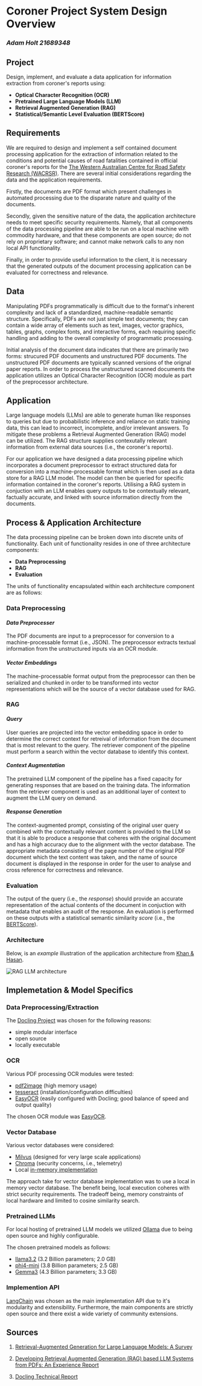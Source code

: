 # Coroner Project System Design Overview

### _Adam Holt  21689348_

## Project

Design, implement, and evaluate a data application for information extraction from coroner's reports using:

- **Optical Character Recognition (OCR)**
- **Pretrained Large Language Models (LLM)**
- **Retrieval Augmented Generation (RAG)**
- **Statistical/Semantic Level Evaluation (BERTScore)**

## Requirements

We are required to design and implement a self contained document processing application for the extraction of information related to the conditions and potential causes of road fatalities contained in official coroner's reports for the [The Western Australian Centre for Road Safety Research (WACRSR)](https://www.uwa.edu.au/projects/centre-for-road-safety-research/wacrsr-site-link). There are several initial considerations regarding the data and the application requirements.

Firstly, the documents are PDF format which present challenges in automated processing due to the disparate nature and quality of the documents.

Secondly, given the sensitive nature of the data, the application architecture needs to meet specific security requirements. Namely, that all components of the data processing pipeline are able to be run on a local machine with commodity hardware, and that these components are open source; do not rely on proprietary software; and cannot make network calls to any non local API functionality.

Finally, in order to provide useful information to the client, it is necessary that the generated outputs of the document processing application can be evaluated for correctness and relevance.

## Data

 Manipulating PDFs programmatically is difficult due to the format's inherent complexity and lack of a standardized, machine-readable semantic structure. Specifically, PDFs are not just simple text documents; they can contain a wide array of elements such as text, images, vector graphics, tables, graphs, complex fonts, and interactive forms, each requiring specific handling and adding to the overall complexity of programmatic processing.

Initial analysis of the document data indicates that there are primarily two forms: strucured PDF documents and unstructured PDF documents. The unstructured PDF documents are typically scanned versions of the orignal paper reports. In order to process the unstructured scanned documents the application utilizes an Optical Character Recognition (OCR) module as part of the preprocessor architecture.

## Application

Large language models (LLMs) are able to generate human like responses to queries but due to probabilistic inference and reliance on static training data, this can lead to incorrect, incomplete, and/or irrelevant answers. To mitigate these problems a Retrieval Augmented Generation (RAG) model can be utilized. The RAG structure supplies contexutally relevant information from external data sources (i.e., the coroner's reports). 

For our application we have designed a data processing pipeline which incorporates a document preprocessor to extract structured data for conversion into a machine-processable format which is then used as a data store for a RAG LLM model. The model can then be queried for specific information contained in the coroner's reports. Utilising a RAG system in conjuction with an LLM enables query outputs to be contextually relevant, factually accurate, and linked with source information directly from the documents.

## Process & Application Architecture

The data processing pipeline can be broken down into discrete units of functionality. Each unit of functionality resides in one of three architecture components:

- **Data Preprocessing**
- **RAG**
- **Evaluation**

The units of functionality encapsulated within each architecture component are as follows:

### Data Preprocessing

#### *Data Preprocesser*

The PDF documents are input to a preprocessor for conversion to a machine-processable format (i.e., JSON). The preprocessor extracts textual information from the unstructured inputs via an OCR module.

#### *Vector Embeddings*

The machine-processable format output from the preprocessor can then be serialized and chunked in order to be transformed into vector representations which will be the source of a vector database used for RAG.

### RAG

#### *Query*

User queries are projected into the vector embedding space in order to determine the correct context for retreival of information from the document that is most relevant to the query. The retriever component of the pipeline must perform a search within the vector database to identify this context.

#### *Context Augmentation*

The pretrained LLM component of the pipeline has a fixed capacity for generating responses that are based on the training data. The information from the retriever component is used as an additional layer of context to augment the LLM query on demand.

#### *Response Generation*

The context-augmented prompt, consisting of the original user query combined with the contextually relevant content is provided to the LLM so that it is able to produce a response that coheres with the original document and has a high accuracy due to the alignment with the vector database. The appropriate metadata consisting of the page number of the original PDF document which the text content was taken, and the name of source document is displayed in the response in order for the user to analyse and cross reference for correctness and relevance. 

### Evaluation

The output of the query (i.e., the *response*) should provide an accurate representation of the actual contents of the document in conjuction with metadata that enables an audit of the response. An evaluation is performed on these outputs with a statistical semantic similarity *score* (i.e., the [BERTScore](https://arxiv.org/abs/1904.09675)).


### Architecture

Below, is an *example* illustration of the application architecture from [Khan & Hasan](https://arxiv.org/abs/2410.15944).

![RAG LLM architecture](architecture.png)

## Implemetation & Model Specifics

### Data Preprocessing/Extraction

The [Docling Project](https://docling-project.github.io/docling/) was chosen for the following reasons:
- simple modular interface
- open source
- locally executable

### OCR

Various PDF processing OCR modules were tested:
- [pdf2image](https://github.com/Belval/pdf2image) (high memory usage)
- [tesseract](https://tesseract-ocr.github.io/) (installation/configuration difficulties)
- [EasyOCR](https://github.com/JaidedAI/EasyOCR) (easily configured with Docling; good balance of speed and output quality)

The chosen OCR module was [EasyOCR](https://github.com/JaidedAI/EasyOCR).

### Vector Database

Various vector databases were considered:
- [Milvus](https://milvus.io/) (designed for very large scale applications)
- [Chroma](https://www.trychroma.com/) (security concerns, i.e., telemetry)
- Local [in-memory implementation](https://python.langchain.com/api_reference/core/vectorstores/langchain_core.vectorstores.in_memory.InMemoryVectorStore.html)

The approach take for vector database implementation was to use a local in memory vector database. The benefit being, local execution coheres with strict security requirements. The tradeoff being, memory constraints of local hardware and limited to cosine similarity search.

### Pretrained LLMs

For local hosting of pretrained LLM models we utilized [Ollama](https://ollama.com/) due to being open source and highly configurable.

The chosen pretrained models as follows:
- [llama3.2](https://ai.meta.com/blog/llama-3-2-connect-2024-vision-edge-mobile-devices/) (3.2 Billion parameters; 2.0 GB)
- [phi4-mini](https://arxiv.org/pdf/2503.01743) (3.8 Billion parameters; 2.5 GB)
- [Gemma3](https://arxiv.org/abs/2503.19786) (4.3 Billion parameters; 3.3 GB)

### Implemention API

[LangChain](https://www.langchain.com/) was chosen as the main implementation API due to it's modularity and extensibility. Furthermore, the main components are strictly open source and there exist a wide variety of community extensions.


## Sources

1. [Retrieval-Augmented Generation for Large Language Models: A Survey](https://arxiv.org/pdf/2312.10997)

2. [Developing Retrieval Augmented Generation (RAG) based LLM Systems from PDFs: An Experience Report](https://arxiv.org/pdf/2410.15944v1)

3. [Docling Technical Report](https://arxiv.org/pdf/2408.09869)




